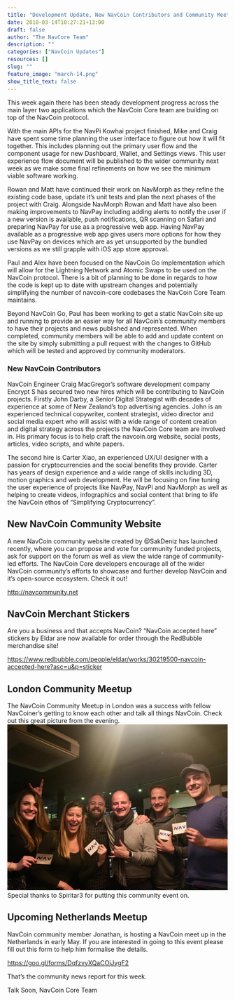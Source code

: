 ```yaml
---
title: "Development Update, New NavCoin Contributors and Community Meetups"
date: 2018-03-14T10:27:21+13:00
draft: false
author: "The NavCore Team"
description: ""
categories: ["NavCoin Updates"]
resources: []
slug: ""
feature_image: "march-14.png"
show_title_text: false
---
```

This week again there has been steady development progress across the main layer two applications which the NavCoin Core team are building on top of the NavCoin protocol.
<!--more-->

With the main APIs for the NavPi Kowhai project finished, Mike and Craig have spent some time planning the user interface to figure out how it will fit together. This includes planning out the primary user flow and the component usage for new Dashboard, Wallet, and Settings views. This user experience flow document will be published to the wider community next week as we make some final refinements on how we see the minimum viable software working.

Rowan and Matt have continued their work on NavMorph as they refine the existing code base, update it’s unit tests and plan the next phases of the project with Craig. Alongside NavMorph Rowan and Matt have also been making improvements to NavPay including adding alerts to notify the user if a new version is available, push notifications, QR scanning on Safari and preparing NavPay for use as a progressive web app. Having NavPay available as a progressive web app gives users more options for how they use NavPay on devices which are as yet unsupported by the bundled versions as we still grapple with iOS app store approval.

Paul and Alex have been focused on the NavCoin Go implementation which will allow for the Lightning Network and Atomic Swaps to be used on the NavCoin protocol. There is a bit of planning to be done in regards to how the code is kept up to date with upstream changes and potentially simplifying the number of navcoin-core codebases the NavCoin Core Team maintains.

Beyond NavCoin Go, Paul has been working to get a static NavCoin site up and running to provide an easier way for all NavCoin’s community members to have their projects and news published and represented. When completed, community members will be able to add and update content on the site by simply submitting a pull request with the changes to GitHub which will be tested and approved by community moderators.

### New NavCoin Contributors
NavCoin Engineer Craig MacGregor’s software development company Encrypt S has secured two new hires which will be contributing to NavCoin projects. Firstly John Darby, a Senior Digital Strategist with decades of experience at some of New Zealand’s top advertising agencies. John is an experienced technical copywriter, content strategist, video director and social media expert who will assist with a wide range of content creation and digital strategy across the projects the NavCoin Core team are involved in. His primary focus is to help craft the navcoin.org website, social posts, articles, video scripts, and white papers.

The second hire is Carter Xiao, an experienced UX/UI designer with a passion for cryptocurrencies and the social benefits they provide. Carter has years of design experience and a wide range of skills including 3D, motion graphics and web development. He will be focusing on fine tuning the user experience of projects like NavPay, NavPi and NavMorph as well as helping to create videos, infographics and social content that bring to life the NavCoin ethos of “Simplifying Cryptocurrency”.

## New NavCoin Community Website
A new NavCoin community website created by @SakDeniz has launched recently, where you can propose and vote for community funded projects, ask for support on the forum as well as view the wide range of community-led efforts. The NavCoin Core developers encourage all of the wider NavCoin community’s efforts to showcase and further develop NavCoin and it’s open-source ecosystem. Check it out!

http://navcommunity.net

## NavCoin Merchant Stickers
Are you a business and that accepts NavCoin? “NavCoin accepted here” stickers by Eldar are now available for order through the RedBubble merchandise site!

https://www.redbubble.com/people/eldar/works/30219500-navcoin-accepted-here?asc=u&p=sticker

## London Community Meetup
The NavCoin Community Meetup in London was a success with fellow NavCoiner’s getting to know each other and talk all things NavCoin. Check out this great picture from the evening.
![](LondonNavCoinMeetUp.jpg)
Special thanks to Spiritar3 for putting this community event on.

## Upcoming Netherlands Meetup
NavCoin community member Jonathan, is hosting a NavCoin meet up in the Netherlands in early May. If you are interested in going to this event please fill out this form to help him formalise the details.

https://goo.gl/forms/DqfzvyXQaCOjJygF2

That’s the community news report for this week.

Talk Soon,
NavCoin Core Team